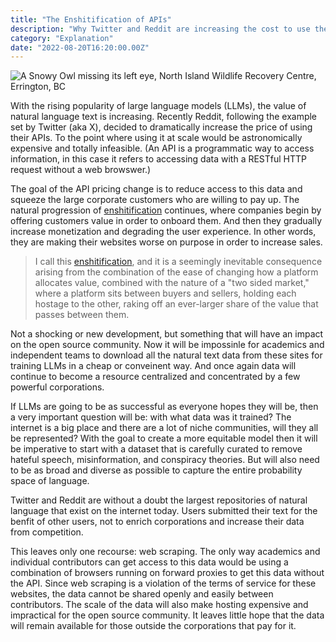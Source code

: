 ```yaml
---
title: "The Enshitification of APIs"
description: "Why Twitter and Reddit are increasing the cost to use their APIs."
category: "Explanation"
date: "2022-08-20T16:20:00.00Z"
---
```


![A Snowy Owl missing its left eye, North Island Wildlife Recovery Centre, Errington, BC](./snowy_owl.jpg)

With the rising popularity of large language models (LLMs), the value of natural language text is increasing. Recently Reddit, following the example set by Twitter (aka X), decided to dramatically increase the price of using their APIs. To the point where using it at scale would be astronomically expensive and totally infeasible. (An API is a programmatic way to access information, in this case it refers to accessing data with a RESTful HTTP request without a web browswer.)

The goal of the API pricing change is to reduce access to this data and squeeze the large corporate customers who are willing to pay up. The natural progression of [enshitification](https://pluralistic.net/2023/01/21/potemkin-ai/#hey-guys) continues, where companies begin by offering customers value in order to onboard them. And then they gradually increase monetization and degrading the user experience. In other words, they are making their websites worse on purpose in order to increase sales.

> I call this [enshitification](https://pluralistic.net/2023/01/21/potemkin-ai/#hey-guys), and it is a seemingly inevitable consequence arising from the combination of the ease of changing how a platform allocates value, combined with the nature of a "two sided market," where a platform sits between buyers and sellers, holding each hostage to the other, raking off an ever-larger share of the value that passes between them.

Not a shocking or new development, but something that will have an impact on the open source community. 
Now it will be impossinle for academics and independent teams to download all the natural text data from these sites for training LLMs in a cheap or conveinent way. And once again data will continue to become a resource centralized and concentrated by a few powerful corporations.

If LLMs are going to be as successful as everyone hopes they will be, then a very important question will be: with what data was it trained? The internet is a big place and there are a lot of niche communities, will they all be represented? With the goal to create a more equitable model then it will be imperative to start with a dataset that is carefully curated to remove hateful speech, misinformation, and conspiracy theories. But will also need to be as broad and diverse as possible to capture the entire probability space of language.

Twitter and Reddit are without a doubt the largest repositories of natural language that exist on the internet today. Users submitted their text for the benfit of other users, not to enrich corporations and increase their data from competition. 

This leaves only one recourse: web scraping. The only way academics and individual contributors can get access to this data would be using a combination of browsers running on forward proxies to get this data without the API. Since web scraping is a violation of the terms of service for these websites, the data cannot be shared openly and easily between contributors. The scale of the data will also make hosting expensive and impractical for the open source community. It leaves little hope that the data will remain available for those outside the corporations that pay for it.

